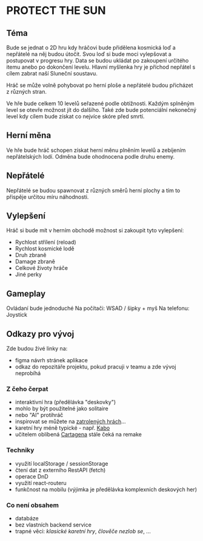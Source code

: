 # PROTECT THE SUN

## Téma

Bude se jednat o 2D hru kdy hráčovi bude přidělena kosmická loď a nepřátelé na něj budou útočit. Svou loď si bude moci vylepšovat a postupovat v progresu hry. Data se budou ukládat po zakoupení určitého itemu anebo po dokončení levelu. Hlavní myšlenka hry je příchod nepřátel s cílem zabrat naší Sluneční soustavu.

Hráč se může volně pohybovat po herní ploše a nepřátelé budou přicházet z různých stran.

Ve hře bude celkem 10 levelů seřazené podle obtížnosti. Každým splněným level se otevře možnost jít do dalšího. Také zde bude potenciální nekonečný level kdy cílem bude získat co nejvíce skóre před smrtí.

## Herní měna

Ve hře bude hráč schopen získat herní měnu plněním levelů a zebíjením nepřátelských lodí. Odměna bude ohodnocena podle druhu enemy.

## Nepřátelé

Nepřátelé se budou spawnovat z různých směrů herní plochy a tím to přispěje určitou míru náhodnosti.

## Vylepšení

Hráč si bude mít v herním obchodě možnost si zakoupit tyto vylepšení:
- Rychlost střílení (reload)
- Rychlost kosmické lodě
- Druh zbraně
- Damage zbraně
- Celkové životy hráče
- Jiné perky

## Gameplay

Ovládaní bude jednoduché
Na počítači: WSAD / šipky + myš
Na telefonu: Joystick

## Odkazy pro vývoj

Zde budou živé linky na:
- figma návrh stránek aplikace
- odkaz do repozitáře projektu, pokud pracuji v teamu a zde vývoj neprobíhá

### Z čeho čerpat

- interaktivní hra (předělávka "deskovky")
- mohlo by být použitelné jako solitaire
- nebo "AI" protihráč
- inspirovat se můžete na [zatrolených hrách](https://www.zatrolene-hry.cz/katalog-her/?fType=cat&keyword=&theme=-1&category=-1&minlength=-1&maxlength=-1&localization=6%2C+7%2C+8&min_players=1&max_players=1&age=-1)...
- karetní hry méně typické - např. [Kabo](https://www.zatrolene-hry.cz/spolecenska-hra/kabo-8341/)
- učitelem oblíbená [Cartagena](https://www.zatrolene-hry.cz/spolecenska-hra/cartagena-422/) stále čeká na remake

### Techniky

- využití localStorage / sessionStorage
- čtení dat z externího RestAPI (fetch)
- operace DnD
- využití react-routeru
- funkčnost na mobilu (výjimka je předělávka komplexních deskových her)

### Co není obsahem 

- databáze
- bez vlastních backend service
- trapné věci: *klasické karetní hry*, *člověče nezlob se*, ...
